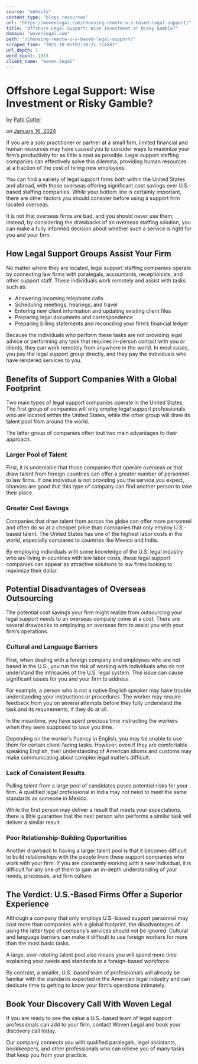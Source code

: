 ```yaml
---
source: "website"
content_type: "blogs_resources"
url: "https://wovenlegal.com/choosing-remote-u-s-based-legal-support/"
title: "Offshore Legal Support: Wise Investment or Risky Gamble?"
domain: "wovenlegal.com"
path: "/choosing-remote-u-s-based-legal-support/"
scraped_time: "2025-10-05T02:30:21.774581"
url_depth: 1
word_count: 1015
client_name: "woven-legal"
---
```


# Offshore Legal Support: Wise Investment or Risky Gamble?

by [Patti Cotter](https://wovenlegal.com/author/patti-cotter/)

on [January 16, 2024](https://wovenlegal.com/2024/01/16/)

If you are a solo practitioner or partner at a small firm, limited financial and human resources may have caused you to consider ways to maximize your firm’s productivity for as little a cost as possible. Legal support staffing companies can effectively solve this dilemma, providing human resources at a fraction of the cost of hiring new employees.

You can find a variety of legal support firms both within the United States and abroad, with those overseas offering significant cost savings over U.S.-based staffing companies. While your bottom line is certainly important, there are other factors you should consider before using a support firm located overseas.

It is not that overseas firms are bad, and you should never use them; instead, by considering the drawbacks of an overseas staffing solution, you can make a fully informed decision about whether such a service is right for you and your firm.

## How Legal Support Groups Assist Your Firm

No matter where they are located, legal support staffing companies operate by connecting law firms with paralegals, accountants, receptionists, and other support staff. These individuals work remotely and assist with tasks such as:

* Answering incoming telephone calls
* Scheduling meetings, hearings, and travel
* Entering new client information and updating existing client files
* Preparing legal documents and correspondence
* Preparing billing statements and reconciling your firm’s financial ledger

Because the individuals who perform these tasks are not providing legal advice or performing any task that requires in-person contact with you or clients, they can work remotely from anywhere in the world. In most cases, you pay the legal support group directly, and they pay the individuals who have rendered services to you.

## Benefits of Support Companies With a Global Footprint

Two main types of legal support companies operate in the United States. The first group of companies will only employ legal support professionals who are located within the United States, while the other group will draw its talent pool from around the world.

The latter group of companies often tout two main advantages to their approach.

### Larger Pool of Talent

First, it is undeniable that those companies that operate overseas or that draw talent from foreign countries can offer a greater number of personnel to law firms. If one individual is not providing you the service you expect, chances are good that this type of company can find another person to take their place.

### Greater Cost Savings

Companies that draw talent from across the globe can offer more personnel and often do so at a cheaper price than companies that only employ U.S.-based talent. The United States has one of the highest labor costs in the world, especially compared to countries like Mexico and India.

By employing individuals with some knowledge of the U.S. legal industry who are living in countries with low labor costs, these legal support companies can appear as attractive solutions to law firms looking to maximize their dollar.

## Potential Disadvantages of Overseas Outsourcing

The potential cost savings your firm might realize from outsourcing your legal support needs to an overseas company come at a cost. There are several drawbacks to employing an overseas firm to assist you with your firm’s operations.

### Cultural and Language Barriers

First, when dealing with a foreign company and employees who are not based in the U.S., you run the risk of working with individuals who do not understand the intricacies of the U.S. legal system. This issue can cause significant issues for you and your firm to address.

For example, a person who is not a native English speaker may have trouble understanding your instructions or procedures. The worker may require feedback from you on several attempts before they fully understand the task and its requirements, if they do at all.

In the meantime, you have spent precious time instructing the workers when they were supposed to save you time.

Depending on the worker’s fluency in English, you may be unable to use them for certain client-facing tasks. However, even if they are comfortable speaking English, their understanding of American idioms and customs may make communicating about complex legal matters difficult.

### Lack of Consistent Results

Pulling talent from a large pool of candidates poses potential risks for your firm. A qualified legal professional in India may not need to meet the same standards as someone in Mexico.

While the first person may deliver a result that meets your expectations, there is little guarantee that the next person who performs a similar task will deliver a similar result.

### Poor Relationship-Building Opportunities

Another drawback to having a larger talent pool is that it becomes difficult to build relationships with the people from these support companies who work with your firm. If you are constantly working with a new individual, it is difficult for any one of them to gain an in-depth understanding of your needs, processes, and firm culture.

## The Verdict: U.S.-Based Firms Offer a Superior Experience

Although a company that only employs U.S.-based support personnel may cost more than companies with a global footprint, the disadvantages of using the latter type of company’s services should not be ignored. Cultural and language barriers can make it difficult to use foreign workers for more than the most basic tasks.

A large, ever-rotating talent pool also means you will spend more time explaining your needs and standards to a foreign-based workforce.

By contrast, a smaller, U.S.-based team of professionals will already be familiar with the standards expected in the American legal industry and can dedicate time to getting to know your firm’s operations intimately.

## Book Your Discovery Call With Woven Legal

If you are ready to see the value a U.S.-based team of legal support professionals can add to your firm, contact Woven Legal and book your discovery call today.

Our company connects you with qualified paralegals, legal assistants, bookkeepers, and other professionals who can relieve you of many tasks that keep you from your practice.